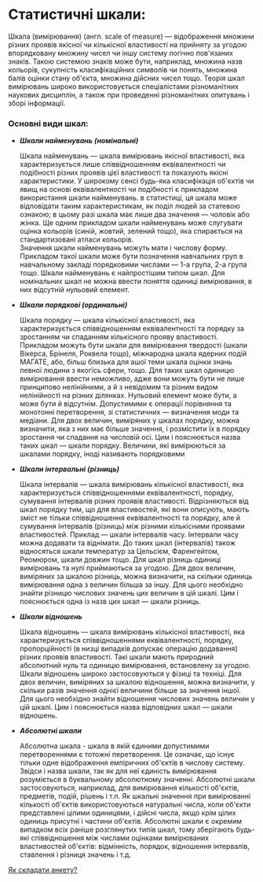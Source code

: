 
#                                                                Статистичні шкали:
   Шкала (вимірювання) (англ. scale of measure) — відображення множини різних проявів якісної чи кількісної властивості на прийняту за угодою впорядковану множину чисел чи іншу систему логічно пов'язаних знаків. Такою системою знаків може бути, наприклад, множина назв кольорів, сукупність класифікаційних символів чи понять, множина балів оцінки стану об'єкта, множина дійсних чисел тощо. Теорія шкал вимірювань широко використовується спеціалістами різноманітних наукових дисциплін, а також при проведенні різноманітних опитувань і зборі інформації.
    
### Основні види шкал:
   * ***Шкали найменувань (номінальні)***
   
      Шкала найменувань — шкала вимірювань якісної властивості, яка характеризується лише співвідношенням еквівалентності чи подібності різних проявів цієї властивості та  показують якісні характеристики. У широкому сенсі будь-яка класифікація об'єктів чи явищ на основі еквівалентності чи подібності є прикладом використання шкали найменувань. 
      в статистиці, ця шкала може відповідати таким характеристикам, як поділ людей за статевою ознакою; в цьому разі шкала має лише два значення — чоловік або жінка. Ще одним прикладом шкали найменувань може слугувати оцінка кольорів (синій, жовтий, зелений тощо), яка спирається на стандартизовані атласи кольорів.      
   Значення шкали найменувань можуть мати і числову форму. Прикладом такої шкали може бути позначення навчальних груп в навчальному закладі порядковими числами — 1-а група, 2-а група тощо. 
   Шкали найменувань є найпростішим типом шкал. Для номінальних шкал не можна ввести поняття одиниці вимірювання, в них відсутній нульовий елемент. 

   * ***Шкали порядкові (ординальні)***
   
      Шкала порядку — шкала кількісної властивості, яка характеризується співвідношенням еквівалентності та порядку за зростанням чи спаданням кількісного прояву властивості. Прикладом можуть бути шкали для вимірювання твердості (шкали Вікерса, Брінеля, Роквела тощо), міжнародна шкала ядерних подій МАГАТЕ, або, більш близька для ашої теми шкала оцінки знань певної людини з якогїсь сфери, тощо.
   Для таких шкал одиницю вимірювання ввести неможливо, адже вони можуть бути не лише принципово нелінійними, а й з невідомим та різним видом нелінійності на різних ділянках. Нульовий елемент може бути, а може бути й відсутнім. Допустимими є операції порівняння та монотонні перетворення, зі статистичних — визначення моди та медіани.
   Для двох величин, виміряних у шкалах порядку, можна визначити, яка з них має більше значення, і розмістити їх в порядку зростання чи спадання на числовій осі. Цим і пояснюється назва таких шкал — шкали порядку.
Величини, які вимірюються за шкалами порядку, іноді називають порядковими
   
   * ***Шкали інтервальні (різниць)***
   
      Шкала інтервалів — шкала вимірювань кількісної властивості, яка характеризується співвідношеннями еквівалентності, порядку, сумування інтервалів різних проявів властивості. Відрізняються від шкал порядку тим, що для властивостей, які вони описують, мають зміст не тільки співвідношення еквівалентності та порядку, але й сумування інтервалів (різниць) між різними кількісними проявами властивостей. Приклад — шкали інтервалів часу. Інтервали часу можна додавати та віднімати. До таких шкал (інтервалів) також відносяться шкали температур за Цельсієм, Фаренгейтом, Реомюром, шкали довжин тощо.
Для шкал різниць одиниці вимірювань та нулі приймаються за угодою. 
Для двох величин, виміряних за шкалою різниць, можна визначити, на скільки одиниць вимірювання одна з величин більша за іншу. Для цього необхідно знайти різницю числових значень цих величин в цій шкалі. Цим і пояснюється одна із назв цих шкал — шкали різниць.
   
   * ***Шкали відношень***
   
      Шкала відношень — шкала вимірювань кількісної властивості, яка характеризується співвідношеннями еквівалентності, порядку, пропорційності (в низці випадків допускає операцію додавання) різних проявів властивості.
Такі шкали мають природний абсолютний нуль та одиницю вимірювання, встановлену за угодою. 
Шкали відношень широко застосовуються у фізиці та техніці.
Для двох величин, виміряних за шкалою відношення, можна визначити, у скільки разів значення однієї величини більше за значення іншої. Для цього необхідно знайти відношення числових значень величин у цій шкалі. Цим і пояснюється назва відповідних шкал — шкали відношень.
   
   * ***Абсолютні шкали***
   
      Абсолютна шкала - шкала в якій єдиними допустимими перетвореннями є тотожні перетворення. Це означає, що існує тільки одне відображення емпіричних об'єктів в числову систему. Звідси і назва шкали, так як для неї єдиність вимірювання розуміється в буквальному абсолютному значенні.
   Абсолютні шкали застосовуються, наприклад, для вимірювання кількості об'єктів, предметів, подій, рішень і т.п. Як шкальні значення при вимірюванні кількості об'єктів використовуються натуральні числа, коли об'єкти представлені цілими одиницями, і дійсні числа, якщо крім цілих одиниць присутні і частини об'єктів.
Абсолютні шкали є окремим випадком всіх раніше розглянутих типів шкал, тому зберігають будь-які співвідношення між числами оцінками вимірюваних властивостей об'єктів: відмінність, порядок, відношення інтервалів, ставлення і різниця значень і т.д.
   
[Як складати анкету?](https://github.com/ip-85/System-Dynamics/blob/master/Theory/Ua/How%20to%20make%20a%20Form.md)